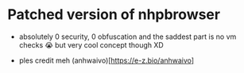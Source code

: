 # Patched version of nhpbrowser
- absolutely 0 security, 0 obfuscation and the saddest part is no vm checks 😭 but very cool concept though XD

- ples credit meh (anhwaivo)[https://e-z.bio/anhwaivo]
